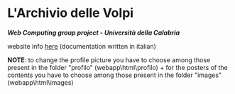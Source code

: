 # L'Archivio delle Volpi 
***Web Computing group project - Università della Calabria***

website info <a href="https://github.com/giadagabriele/Web-Computing/blob/main/WebComputing-GabrieleIulianelloSabriTassone.pdf">here</a> (documentation written in italian)

**NOTE**: to change the profile picture you have to choose among those present in the folder "profilo" (webapp\html\profilo) + for the posters of the contents you have to choose among those present in the folder "images" (webapp\html\images)
